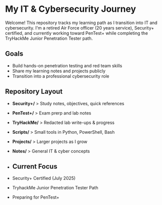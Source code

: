 # My IT & Cybersecurity Journey

Welcome! This repository tracks my learning path as I transition into IT and cybersecurity.
I'm a retired Air Force officer (20 years service), Security+ certified, and currently working toward PenTest+ while completing the TryHackMe Junior Penetration Tester path.

## Goals
- Build hands-on penetration testing and red team skills
- Share my learning notes and projects publicly
- Transition into a professional cybersecurity role

## Repository Layout
- **Security+/** > Study notes, objectives, quick references
- **PenTest+/** > Exam prerp and lab notes
- **TryHackMe/** > Redacted lab write-ups & progress
- **Scripts/** > Small tools in Python, PowerShell, Bash
- **Projects/** > Larger projects as I grow
- **Notes/** > General IT & cyber concepts

- ## Current Focus
- Security+ Certified (July 2025)
- TryhackMe Junior Penetration Tester Path
- Preparing for PenTest+
